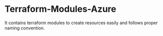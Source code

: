 # Terraform-Modules-Azure
It contains terraform modules to create resources easily and follows proper naming convention. 
